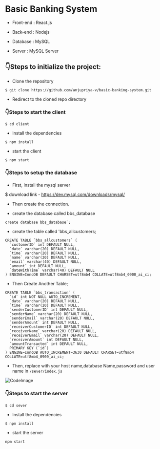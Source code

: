 # Basic Banking System

- Front-end : React.js

- Back-end : Nodejs

- Database : MySQL

- Server : MySQL Server

## :point_down:Steps to initialize the project:

- Clone the repository
```
$ git clone https://github.com/anjupriya-v/basic-banking-system.git
```
- Redirect to the cloned repo directory

### :point_down:Steps to start the client
```
$ cd client
```
- Install the dependencies
```
$ npm install
```
- start the client
```
$ npm start
```
### :point_down:Steps to setup the database

- First, Install the mysql server

$ download link - https://dev.mysql.com/downloads/mysql/

- Then create the connection.

- create the database called bbs_database
```
create database bbs_database`;
```

- create the table called 'bbs_allcustomers;
```
CREATE TABLE `bbs_allcustomers` (
  `customerID` int DEFAULT NULL,
  `date` varchar(20) DEFAULT NULL,
  `time` varchar(20) DEFAULT NULL,
  `name` varchar(20) DEFAULT NULL,
  `email` varchar(40) DEFAULT NULL,
  `amount` int DEFAULT NULL,
  `dateWithTime` varchar(40) DEFAULT NULL
) ENGINE=InnoDB DEFAULT CHARSET=utf8mb4 COLLATE=utf8mb4_0900_ai_ci;
```

- Then Create Another Table;
```
CREATE TABLE `bbs_transaction` (
  `id` int NOT NULL AUTO_INCREMENT,
  `date` varchar(20) DEFAULT NULL,
  `time` varchar(20) DEFAULT NULL,
  `senderCustomerID` int DEFAULT NULL,
  `senderName` varchar(20) DEFAULT NULL,
  `senderEmail` varchar(20) DEFAULT NULL,
  `senderAmount` int DEFAULT NULL,
  `receiverCustomerID` int DEFAULT NULL,
  `receiverName` varchar(20) DEFAULT NULL,
  `receiverEmail` varchar(20) DEFAULT NULL,
  `receiverAmount` int DEFAULT NULL,
  `amountTransacted` int DEFAULT NULL,
  PRIMARY KEY (`id`)
) ENGINE=InnoDB AUTO_INCREMENT=3630 DEFAULT CHARSET=utf8mb4 COLLATE=utf8mb4_0900_ai_ci;
```

- Then, replace with your host name,database Name,password and user name in `/sever/index.js` 

![CodeImage](https://user-images.githubusercontent.com/84177086/133745796-1c348607-2f86-4a71-81b8-08ce282c18ff.png)

### :point_down:Steps to start the server 
```
$ cd sever
```
- Install the dependencies
```
$ npm install
```
- start the server
```
npm start
```
